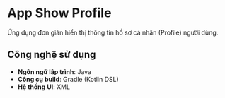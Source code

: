 # App Show Profile
Ứng dụng đơn giản hiển thị thông tin hồ sơ cá nhân (Profile) người dùng.

## Công nghệ sử dụng
- **Ngôn ngữ lập trình**: Java
- **Công cụ build**: Gradle (Kotlin DSL)
- **Hệ thống UI**: XML
